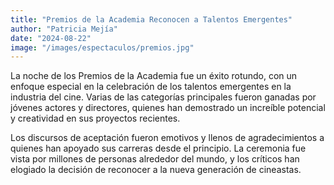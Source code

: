 ```yaml
---
title: "Premios de la Academia Reconocen a Talentos Emergentes"
author: "Patricia Mejía"
date: "2024-08-22"
image: "/images/espectaculos/premios.jpg"
---
```


La noche de los Premios de la Academia fue un éxito rotundo, con un enfoque especial en la celebración de los talentos emergentes en la industria del cine. Varias de las categorías principales fueron ganadas por jóvenes actores y directores, quienes han demostrado un increíble potencial y creatividad en sus proyectos recientes.

Los discursos de aceptación fueron emotivos y llenos de agradecimientos a quienes han apoyado sus carreras desde el principio. La ceremonia fue vista por millones de personas alrededor del mundo, y los críticos han elogiado la decisión de reconocer a la nueva generación de cineastas.
